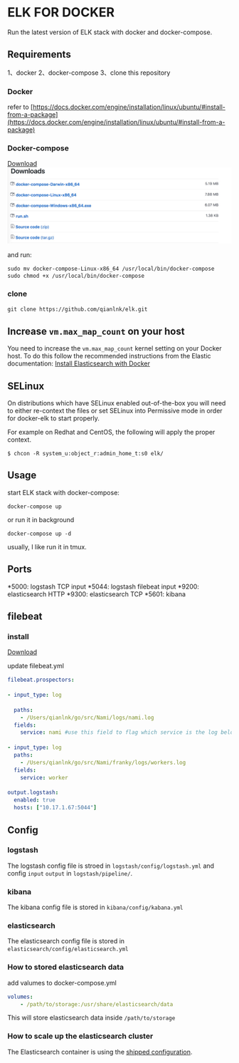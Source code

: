 # ELK FOR DOCKER

Run the latest version of ELK stack with docker and docker-compose.

## Requirements

1、docker
2、docker-compose
3、clone this repository

### Docker

refer to [https://docs.docker.com/engine/installation/linux/ubuntu/#install-from-a-package](https://docs.docker.com/engine/installation/linux/ubuntu/#install-from-a-package)

### Docker-compose

[Download](https://github.com/docker/compose/releases)
![](docker-compose.png)

and run:

```shell
sudo mv docker-compose-Linux-x86_64 /usr/local/bin/docker-compose
sudo chmod +x /usr/local/bin/docker-compose
```

### clone

```shell
git clone https://github.com/qianlnk/elk.git
```

## Increase `vm.max_map_count` on your host

You need to increase the `vm.max_map_count` kernel setting on your Docker host.
To do this follow the recommended instructions from the Elastic documentation: [Install Elasticsearch with Docker](https://www.elastic.co/guide/en/elasticsearch/reference/current/docker.html#docker-cli-run-prod-mode)

## SELinux

On distributions which have SELinux enabled out-of-the-box you will need to either re-context the files or set SELinux into Permissive mode in order for docker-elk to start properly.

For example on Redhat and CentOS, the following will apply the proper context.

```shell
$ chcon -R system_u:object_r:admin_home_t:s0 elk/
```

## Usage

start ELK stack with docker-compose:

```shell
docker-compose up
```

or run it in background

```shell
docker-compose up -d
```

usually, I like run it in tmux.

## Ports

*5000: logstash TCP input
*5044: logstash filebeat input
*9200: elasticsearch HTTP
*9300: elasticsearch TCP
*5601: kibana

## filebeat

### install

[Download](https://www.elastic.co/downloads/beats)

update filebeat.yml

```yml
filebeat.prospectors:

- input_type: log

  paths:
    - /Users/qianlnk/go/src/Nami/logs/nami.log
  fields:
    service: nami #use this field to flag which service is the log belong to.

- input_type: log
  paths:
    - /Users/qianlnk/go/src/Nami/franky/logs/workers.log
  fields:
    service: worker

output.logstash:
  enabled: true
  hosts: ["10.17.1.67:5044"]
```

## Config

### logstash

The logstash config file is stroed in `logstash/config/logstash.yml`
and config `input` `output` in `logstash/pipeline/`.

### kibana

The kibana config file is stored in `kibana/config/kabana.yml`

### elasticsearch

The elasticsearch config file is stored in `elasticsearch/config/elasticsearch.yml`

### How to stored elasticsearch data

add valumes to docker-compose.yml

```yml
volumes:
    - /path/to/storage:/usr/share/elasticsearch/data
```

This will store elasticsearch data inside `/path/to/storage`

### How to scale up the elasticsearch cluster

The Elasticsearch container is using the [shipped configuration](https://github.com/elastic/elasticsearch-docker/blob/master/build/elasticsearch/elasticsearch.yml).